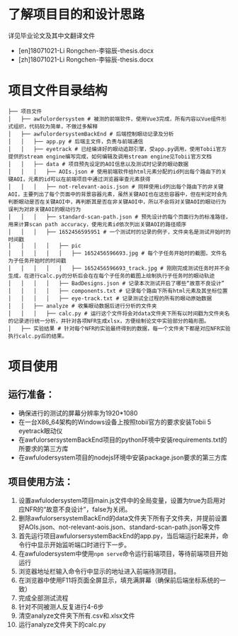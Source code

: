 # 了解项目目的和设计思路

详见毕业论文及其中文翻译文件

- [en]18071021-Li Rongchen-李镕辰-thesis.docx
- [zh]18071021-Li Rongchen-李镕辰-thesis.docx


# 项目文件目录结构

```
├── 项目文件
│   ├── awfulordersystem # 被测的前端软件，使用Vue3完成，所有内容以Vue组件形式组织，代码较为简单，不做过多解释
│   ├── awfulordersystemBackEnd # 后端控制眼动记录及分析
│   │   ├── app.py # 后端主文件，负责与前端通信
│   │   ├── eyetrack # 已经编译好的眼动追踪引擎，受app.py调用，使用Tobii官方提供的stream engine编写完成，如何编辑及调用stream engine见Tobii官方文档
│   │   ├── data # 项目预先设定的AOI信息以及测试时记录的眼动数据
│   │   │   ├── AOIs.json # 使用前端软件给html元素分配的id列出每个路由下的关键AOI，元素的id可以在前端项目中通过浏览器审查元素获得
│   │   │   ├── not-relevant-aois.json # 同样使用id列出每个路由下的非关键AOI，主要列出了每个页面中的背景容器元素，虽然关键AOI也在这些容器中，但在判定时会先判断眼动是否在关键AOI中，再判断其是否在非关键AOI中，所以不会将对关键AOI的眼动行为误判为对非关键AOI的眼动行为
│   │   │   ├── standard-scan-path.json # 预先设计的每个页面行为的标准路径，用来计算scan path accuracy，使用元素id依次列出关键AOI的路径顺序
│   │   │   ├── 1652456595951 # 一个测试时的记录的例子，文件夹名是测试开始时的时间戳
│   │   │   │   ├── pic
│   │   │   │   │   ├── 1652456596693.jpg # 每个子任务开始时的截图，文件名为子任务开始时的时间戳
│   │   │   │   │   ├── 1652456596693_track.jpg # 刚刚完成测试任务时并不会生成，在进行calc.py的分析后会在在每个子任务的截图上绘制执行子任务时的眼动轨迹
│   │   │   │   ├── BadDesigns.json # 记录本次测试开启了哪些“故意不良设计”
│   │   │   │   ├── components.txt # 记录每个路由下所有html元素及其坐标位置
│   │   │   │   ├── eye-track.txt # 记录测试全过程的所有的眼动原始数据
│   │   ├── analyze # 收集眼动数据后进行分析的文件夹
│   │   │   ├── calc.py # 运行这个文件将会对data文件夹下所有以时间戳为文件夹名的记录进行统一分析，并针对各项NFR生成xlsx，方便绘制论文中实验部分的箱形图。
│   ├── 实验结果 # 针对每个NFR的实验最终得到的数据，每一个文件夹下都是对应NFR实验执行calc.py后的结果。

```


# 项目使用

## 运行准备：

- 确保进行的测试的屏幕分辨率为1920*1080
- 在一台X86_64架构的Windows设备上按照tobii官方的要求安装Tobii 5 eyetrack眼动仪
- 在awfulorsersystemBackEnd项目的python环境中安装requirements.txt的所要求的第三方库
- 在awfulodersystem项目的nodejs环境中安装package.json要求的第三方库

## 项目使用方法：

1. 设置awfulodersystem项目main.js文件中的全局变量，设置为true为启用对应NFR的“故意不良设计”，false为关闭。
2. 删除awfulorsersystemBackEnd的data文件夹下所有子文件夹，并提前设置好AOIs.json、not-relevant-aois.json、standard-scan-path.json等文件
3. 首先运行项目awfulorsersystemBackEnd的app.py，当后端运行起来并，命令行中显示开始监听端口时进行下一步。
4. 在awfulodersystem中使用`npm serve`命令运行前端项目，等待前端项目开始运行
5. 浏览器地址栏输入命令行中显示的地址进入前端待测项目。
6. 在浏览器中使用F11将页面全屏显示，填充满屏幕（确保前后端坐标系统的一致）
7. 完成全部测试流程
8. 针对不同被测人反复进行4-6步
9. 清空analyze文件夹下所有.csv和.xlsx文件
10. 运行analyze文件夹下的calc.py

